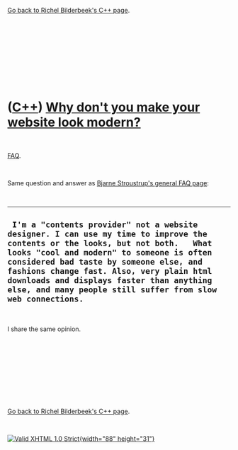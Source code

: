 

[Go back to Richel Bilderbeek's C++ page](Cpp.htm).

 

 

 

 

 

([C++](Cpp.htm)) [Why don't you make your website look modern?](CppWhyNoModernWebsite.htm)
==========================================================================================

 

[FAQ](CppFaq.htm).

 

Same question and answer as [Bjarne Stroustrup's general FAQ
page](http://www.research.att.com/~bs/bs_faq.html):

 

  -------------------------------------------------------------------------------------------------------------------------------------------------------------------------------------------------------------------------------------------------------------------------------------------------------------------------------------------------------------------------------
  ` I'm a "contents provider" not a website designer. I can use my time to improve the contents or the looks, but not both.   What looks "cool and modern" to someone is often considered bad taste by someone else, and fashions change fast. Also, very plain html downloads and displays faster than anything else, and many people still suffer from slow web connections.`
  -------------------------------------------------------------------------------------------------------------------------------------------------------------------------------------------------------------------------------------------------------------------------------------------------------------------------------------------------------------------------------

 

I share the same opinion.

 

 

 

 

 

[Go back to Richel Bilderbeek's C++ page](Cpp.htm).



 

[![Valid XHTML 1.0 Strict](valid-xhtml10.png){width="88"
height="31"}](http://validator.w3.org/check?uri=referer)
